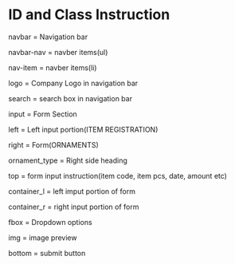 # ID and Class Instruction
navbar = Navigation bar

navbar-nav = navber items(ul)

nav-item = navber items(li)

logo = Company Logo in navigation bar

search = search box in navigation bar

input = Form Section

left = Left input portion(ITEM REGISTRATION)

right = Form(ORNAMENTS)

ornament_type = Right side heading

top = form input instruction(item code, item pcs, date, amount etc)

container_l = left imput portion of form

container_r = right input portion of form

fbox = Dropdown options

img = image preview

bottom = submit button


